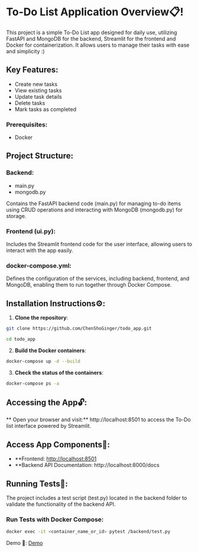 # To-Do List Application Overview📋!

This project is a simple To-Do List app designed for daily use, utilizing FastAPI and MongoDB for the backend, Streamlit for the frontend and Docker for containerization.
It allows users to manage their tasks with ease and simplicity :)

## Key Features:
- Create new tasks
- View existing tasks
- Update task details
- Delete tasks
- Mark tasks as completed

### Prerequisites:
- Docker

## Project Structure:
### Backend:
 - main.py
 - mongodb.py

Contains the FastAPI backend code (main.py) for managing to-do items using CRUD operations and interacting with MongoDB (mongodb.py) for storage.


### Frontend (ui.py):
Includes the Streamlit frontend code for the user interface, allowing users to interact with the app easily.

### docker-compose.yml:
Defines the configuration of the services, including backend, frontend, and MongoDB, enabling them to run together through Docker Compose.

## Installation Instructions⚙️:
1) **Clone the repository**:
```bash
git clone https://github.com/ChenShoGinger/todo_app.git
```

```bash
cd todo_app
```

2) **Build the Docker containers**:
```bash
docker-compose up -d --build
```

3) **Check the status of the containers**:
```bash
docker-compose ps -a
```

## Accessing the App🔓:
** Open your browser and visit:**
http://localhost:8501 to access the To-Do list interface powered by Streamlit.

## Access App Components📱:
- **Frontend: [http://localhost:8501](http://localhost:8501/#9efe132)
- **Backend API Documentation: http://localhost:8000/docs


## Running Tests🧪:
The project includes a test script (test.py) located in the backend folder to validate the functionality of the backend API.

### Run Tests with Docker Compose:
```bash
docker exec -it <container_name_or_id> pytest /backend/test.py
```


Demo 🎥:
[Demo](https://youtu.be/cp833gG-sDU)
